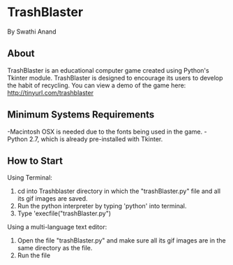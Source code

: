 # TrashBlaster
By Swathi Anand


## About

TrashBlaster is an educational computer game created using Python's Tkinter module.
TrashBlaster is designed to encourage its users to develop the habit of recycling. 
You can view a demo of the game here: http://tinyurl.com/trashblaster 


## Minimum Systems Requirements

-Macintosh OSX is needed due to the fonts being used in the game.
-Python 2.7, which is already pre-installed with Tkinter.


## How to Start

Using Terminal:
1.  cd into Trashblaster directory in which the "trashBlaster.py" file and all its gif images are saved.
2.  Run the python interpreter by typing 'python' into terminal.
3.  Type 'execfile("trashBlaster.py")

Using a multi-language text editor:
1.  Open the file "trashBlaster.py" and make sure all its gif images are in the same directory as the file.
2.  Run the file

